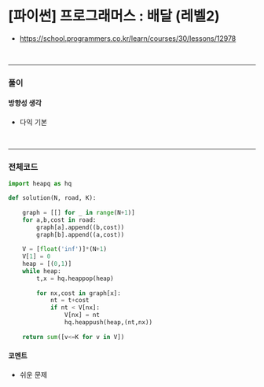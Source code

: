 # **\[파이썬\] 프로그래머스 : 배달 (레벨2)**
* https://school.programmers.co.kr/learn/courses/30/lessons/12978
<br>


---

### **풀이**

#### **방향성 생각**
* 다익 기본

<br>

---

### **전체코드**
```python
import heapq as hq

def solution(N, road, K):
    
    graph = [[] for _ in range(N+1)]
    for a,b,cost in road:
        graph[a].append((b,cost))
        graph[b].append((a,cost))
    
    V = [float('inf')]*(N+1)
    V[1] = 0
    heap = [(0,1)]
    while heap:
        t,x = hq.heappop(heap)
        
        for nx,cost in graph[x]:
            nt = t+cost
            if nt < V[nx]:
                V[nx] = nt
                hq.heappush(heap,(nt,nx))
                
    return sum([v<=K for v in V])        

```

#### **코멘트**

* 쉬운 문제